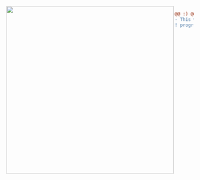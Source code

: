 <img align="left" height="450" src="https://media.giphy.com/media/84SFZf1BKgzeny1WxQ/source.gif"/>

```diff
@@ :) @@
- This world is too fucking beautiful not to try :)
! program engineer
```
